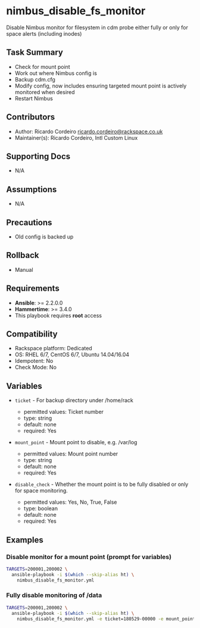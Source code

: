 # nimbus_disable_fs_monitor

Disable Nimbus monitor for filesystem in cdm probe either fully or only for space alerts (including inodes)

## Task Summary
  - Check for mount point
  - Work out where Nimbus config is
  - Backup cdm.cfg
  - Modify config, now includes ensuring targeted mount point is actively monitored when desired
  - Restart Nimbus

## Contributors
  - Author:          Ricardo Cordeiro <ricardo.cordeiro@rackspace.co.uk>
  - Maintainer(s):   Ricardo Cordeiro, Intl Custom Linux

## Supporting Docs
  - N/A

## Assumptions
  - N/A

## Precautions
  - Old config is backed up

## Rollback
  - Manual

## Requirements
  - **Ansible**: >= 2.2.0.0
  - **Hammertime**: >= 3.4.0
  - This playbook requires **root** access

## Compatibility
  - Rackspace platform: Dedicated
  - OS: RHEL 6/7, CentOS 6/7, Ubuntu 14.04/16.04
  - Idempotent: No
  - Check Mode: No

## Variables
  - `ticket` - For backup directory under /home/rack
    - permitted values: Ticket number
    - type: string
    - default: none
    - required: Yes
 
  - `mount_point` - Mount point to disable, e.g. /var/log
    - permitted values: Mount point number
    - type: string
    - default: none
    - required: Yes

  - `disable_check` - Whether the mount point is to be fully disabled or only for space monitoring.
    - permitted values: Yes, No, True, False
    - type: boolean
    - default: none
    - required: Yes

## Examples

### Disable monitor for a mount point (prompt for variables)

  ```bash
  TARGETS=200001,200002 \
    ansible-playbook -i $(which --skip-alias ht) \
      nimbus_disable_fs_monitor.yml
```

### Fully disable monitoring of /data

  ```bash
  TARGETS=200001,200002 \
    ansible-playbook -i $(which --skip-alias ht) \
      nimbus_disable_fs_monitor.yml -e ticket=180529-00000 -e mount_point="/data" -e disable_check=Yes
```
